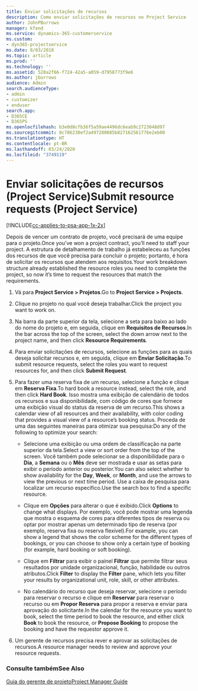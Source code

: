 ```yaml
---
title: Enviar solicitações de recursos
description: Como enviar solicitações de recursos no Project Service
author: JohnPBurrows
manager: kfend
ms.service: dynamics-365-customerservice
ms.custom:
- dyn365-projectservice
ms.date: 8/03/2018
ms.topic: article
ms.prod: ''
ms.technology: ''
ms.assetid: 528a2f66-f724-42a5-a059-d7958773f9e6
ms.author: jburrows
audience: Admin
search.audienceType:
- admin
- customizer
- enduser
search.app:
- D365CE
- D365PS
ms.openlocfilehash: b3e0d8cfb36f5a59ae4496dc6eab9c2723048d97
ms.sourcegitcommit: 8c786230ef2a497280885b827162561776e2eb00
ms.translationtype: HT
ms.contentlocale: pt-BR
ms.lasthandoff: 03/24/2020
ms.locfileid: "3749119"
---
```

# <a name="submit-resource-requests-project-service"></a><span data-ttu-id="a4d7e-103">Enviar solicitações de recursos (Project Service)</span><span class="sxs-lookup"><span data-stu-id="a4d7e-103">Submit resource requests (Project Service)</span></span>

[!INCLUDE[cc-applies-to-psa-app-1x-2x](../includes/cc-applies-to-psa-app-1x-2x.md)]

<span data-ttu-id="a4d7e-104">Depois de vencer um contrato de projeto, você precisará de uma equipe para o projeto.</span><span class="sxs-lookup"><span data-stu-id="a4d7e-104">Once you’ve won a project contract, you’ll need to staff your project.</span></span> <span data-ttu-id="a4d7e-105">A estrutura de detalhamento de trabalho já estabeleceu as funções dos recursos de que você precisa para concluir o projeto; portanto, é hora de solicitar os recursos que atendem aos requisitos.</span><span class="sxs-lookup"><span data-stu-id="a4d7e-105">Your work breakdown structure already established the resource roles you need to complete the project, so now it’s time to request the resources that match the requirements.</span></span>  
  
1.  <span data-ttu-id="a4d7e-106">Vá para **Project Service > Projetos**.</span><span class="sxs-lookup"><span data-stu-id="a4d7e-106">Go to **Project Service > Projects**.</span></span>  
  
2.  <span data-ttu-id="a4d7e-107">Clique no projeto no qual você deseja trabalhar.</span><span class="sxs-lookup"><span data-stu-id="a4d7e-107">Click the project you want to work on.</span></span>  
  
3.  <span data-ttu-id="a4d7e-108">Na barra da parte superior da tela, selecione a seta para baixo ao lado do nome do projeto e, em seguida, clique em **Requisitos de Recursos**.</span><span class="sxs-lookup"><span data-stu-id="a4d7e-108">In the bar across the top of the screen, select the down arrow next to the project name, and then click **Resource Requirements**.</span></span>  
  
4.  <span data-ttu-id="a4d7e-109">Para enviar solicitações de recursos, selecione as funções para as quais deseja solicitar recursos e, em seguida, clique em **Enviar Solicitação**.</span><span class="sxs-lookup"><span data-stu-id="a4d7e-109">To submit resource requests, select the roles you want to request resources for, and then click **Submit Request**.</span></span>  
  
5.  <span data-ttu-id="a4d7e-110">Para fazer uma reserva fixa de um recurso, selecione a função e clique em **Reserva Fixa**.</span><span class="sxs-lookup"><span data-stu-id="a4d7e-110">To hard book a resource instead, select the role, and then click **Hard Book**.</span></span> <span data-ttu-id="a4d7e-111">Isso mostra uma exibição de calendário de todos os recursos e sua disponibilidade, com código de cores que fornece uma exibição visual do status da reserva de um recurso.</span><span class="sxs-lookup"><span data-stu-id="a4d7e-111">This shows a calendar view of all resources and their availability, with color coding that provides a visual view of a resource’s booking status.</span></span> <span data-ttu-id="a4d7e-112">Proceda de uma das seguintes maneiras para otimizar sua pesquisa:</span><span class="sxs-lookup"><span data-stu-id="a4d7e-112">Do any of the following to optimize your search:</span></span>  
  
    -   <span data-ttu-id="a4d7e-113">Selecione uma exibição ou uma ordem de classificação na parte superior da tela.</span><span class="sxs-lookup"><span data-stu-id="a4d7e-113">Select a view or sort order from the top of the screen.</span></span> <span data-ttu-id="a4d7e-114">Você também pode selecionar se a disponibilidade para o **Dia**, a **Semana** ou o **Mês** deve ser mostrada e usar as setas para exibir o período anterior ou posterior.</span><span class="sxs-lookup"><span data-stu-id="a4d7e-114">You can also select whether to show availability for the **Day**, **Week**, or **Month**, and use the arrows to view the previous or next time period.</span></span> <span data-ttu-id="a4d7e-115">Use a caixa de pesquisa para localizar um recurso específico.</span><span class="sxs-lookup"><span data-stu-id="a4d7e-115">Use the search box to find a specific resource.</span></span>  
  
    -   <span data-ttu-id="a4d7e-116">Clique em **Opções** para alterar o que é exibido.</span><span class="sxs-lookup"><span data-stu-id="a4d7e-116">Click **Options** to change what displays.</span></span> <span data-ttu-id="a4d7e-117">Por exemplo, você pode mostrar uma legenda que mostra o esquema de cores para diferentes tipos de reserva ou optar por mostrar apenas um determinado tipo de reserva (por exemplo, reserva fixa ou reserva flexível).</span><span class="sxs-lookup"><span data-stu-id="a4d7e-117">For example, you can show a legend that shows the color scheme for the different types of bookings, or you can choose to show only a certain type of booking (for example, hard booking or soft booking).</span></span>  
  
    -   <span data-ttu-id="a4d7e-118">Clique em **Filtrar** para exibir o painel **Filtrar** que permite filtrar seus resultados por unidade organizacional, função, habilidade ou outros atributos.</span><span class="sxs-lookup"><span data-stu-id="a4d7e-118">Click **Filter** to display the **Filter** pane, which lets you filter your results by organizational unit, role, skill, or other attributes.</span></span>  
  
    -   <span data-ttu-id="a4d7e-119">No calendário do recurso que deseja reservar, selecione o período para reservar o recurso e clique em **Reservar** para reservar o recurso ou em **Propor Reserva** para propor a reserva e enviar para aprovação do solicitante.</span><span class="sxs-lookup"><span data-stu-id="a4d7e-119">In the calendar for the resource you want to book, select the time period to book the resource, and either click **Book** to book the resource, or **Propose Booking** to propose the booking and have the requestor approve it.</span></span>  
  
6.  <span data-ttu-id="a4d7e-120">Um gerente de recursos precisa rever e aprovar as solicitações de recursos.</span><span class="sxs-lookup"><span data-stu-id="a4d7e-120">A resource manager needs to review and approve your resource requests.</span></span>  
  
### <a name="see-also"></a><span data-ttu-id="a4d7e-121">Consulte também</span><span class="sxs-lookup"><span data-stu-id="a4d7e-121">See Also</span></span>  
 [<span data-ttu-id="a4d7e-122">Guia do gerente de projeto</span><span class="sxs-lookup"><span data-stu-id="a4d7e-122">Project Manager Guide</span></span>](../project-service/project-manager-guide.md)
